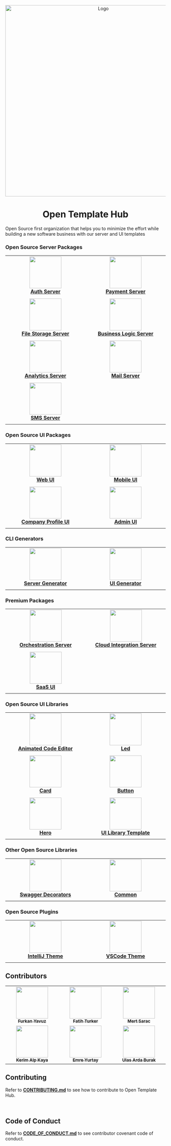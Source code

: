 <p align="center">
  <a href="https://opentemplatehub.com">
    <img src="https://raw.githubusercontent.com/open-template-hub/open-template-hub.github.io/master/assets/logo/oth-packages.png" alt="Logo" width=600>
  </a>
</p>

<h1 align="center">
Open Template Hub
</h1>

Open Source first organization that helps you to minimize the effort while building a new software business with our server and UI templates

### Open Source Server Packages

<table>
  <tr>
    <td width="300px" align="center">
      <a href="https://github.com/open-template-hub/auth-server-template">
        <img src="https://raw.githubusercontent.com/open-template-hub/open-template-hub.github.io/master/assets/logo/server/auth-server-logo.png" width="100px;" alt=""/>
        <br />
        <b>
            Auth Server
        </b>
      </a>
    </td>
    <td width="300px" align="center">
      <a href="https://github.com/open-template-hub/payment-server-template">
        <img src="https://raw.githubusercontent.com/open-template-hub/open-template-hub.github.io/master/assets/logo/server/payment-server-logo.png" width="100px;" alt=""/>
        <br />
        <b>
            Payment Server
        </b>
      </a>
    </td>
  </tr>
  <tr>
    <td width="300px" align="center">
      <a href="https://github.com/open-template-hub/auth-server-template">
        <img src="https://img.shields.io/github/license/open-template-hub/auth-server-template?color=43b043&style=for-the-badge" alt=""/>
        <br/>
        <img src="https://img.shields.io/github/issues/open-template-hub/auth-server-template?color=43b043&style=for-the-badge" alt=""/>
        <br/>
        <img src="https://img.shields.io/github/issues-pr-closed-raw/open-template-hub/auth-server-template?color=43b043&style=for-the-badge" alt=""/>
        <br/>
        <img src="https://img.shields.io/github/last-commit/open-template-hub/auth-server-template?color=43b043&style=for-the-badge" alt=""/>
        <br/>
        <img src="https://img.shields.io/github/release/open-template-hub/auth-server-template?include_prereleases&color=43b043&style=for-the-badge" alt=""/>
        <br/>
        <img src="https://img.shields.io/sonar/quality_gate/open-template-hub_auth-server-template?server=https%3A%2F%2Fsonarcloud.io&label=Sonar%20Cloud&style=for-the-badge&logo=sonarcloud" alt=""/>
      </a>
    </td>
    <td width="300px" align="center">
      <a href="https://github.com/open-template-hub/payment-server-template">
        <img src="https://img.shields.io/github/license/open-template-hub/payment-server-template?color=43b043&style=for-the-badge" alt=""/>
        <br/>
        <img src="https://img.shields.io/github/issues/open-template-hub/payment-server-template?color=43b043&style=for-the-badge" alt=""/>
        <br/>
        <img src="https://img.shields.io/github/issues-pr-closed-raw/open-template-hub/payment-server-template?color=43b043&style=for-the-badge" alt=""/>
        <br/>
        <img src="https://img.shields.io/github/last-commit/open-template-hub/payment-server-template?color=43b043&style=for-the-badge" alt=""/>
        <br/>
        <img src="https://img.shields.io/github/release/open-template-hub/payment-server-template?include_prereleases&color=43b043&style=for-the-badge" alt=""/>
        <br/>
        <img src="https://img.shields.io/sonar/quality_gate/open-template-hub_payment-server-template?server=https%3A%2F%2Fsonarcloud.io&label=Sonar%20Cloud&style=for-the-badge&logo=sonarcloud" alt=""/>
      </a>
    </td>
  </tr>
  <tr>
    <td width="300px" align="center">
      <a href="https://github.com/open-template-hub/file-storage-server-template">
        <img src="https://raw.githubusercontent.com/open-template-hub/open-template-hub.github.io/master/assets/logo/server/file-storage-server-logo.png" width="100px;" alt=""/>
        <br />
        <b>
            File Storage Server
        </b>
      </a>
    </td>
    <td width="300px" align="center">
      <a href="https://github.com/open-template-hub/business-logic-server-template">
        <img src="https://raw.githubusercontent.com/open-template-hub/open-template-hub.github.io/master/assets/logo/server/business-logic-server-logo.png" width="100px;" alt=""/>
        <br />
        <b>
            Business Logic Server
        </b>
      </a>
    </td>
  </tr>
  <tr>
    <td width="300px" align="center">
      <a href="https://github.com/open-template-hub/file-storage-server-template">
        <img src="https://img.shields.io/github/license/open-template-hub/file-storage-server-template?color=43b043&style=for-the-badge" alt=""/>
        <br/>
        <img src="https://img.shields.io/github/issues/open-template-hub/file-storage-server-template?color=43b043&style=for-the-badge" alt=""/>
        <br/>
        <img src="https://img.shields.io/github/issues-pr-closed-raw/open-template-hub/file-storage-server-template?color=43b043&style=for-the-badge" alt=""/>
        <br/>
        <img src="https://img.shields.io/github/last-commit/open-template-hub/file-storage-server-template?color=43b043&style=for-the-badge" alt=""/>
        <br/>
        <img src="https://img.shields.io/github/release/open-template-hub/file-storage-server-template?include_prereleases&color=43b043&style=for-the-badge" alt=""/>
        <br/>
        <img src="https://img.shields.io/sonar/quality_gate/open-template-hub_file-storage-server-template?server=https%3A%2F%2Fsonarcloud.io&label=Sonar%20Cloud&style=for-the-badge&logo=sonarcloud" alt=""/>
      </a>
    </td>
    <td width="300px" align="center">
      <a href="https://github.com/open-template-hub/business-logic-server-template">
        <img src="https://img.shields.io/github/license/open-template-hub/business-logic-server-template?color=43b043&style=for-the-badge" alt=""/>
        <br/>
        <img src="https://img.shields.io/github/issues/open-template-hub/business-logic-server-template?color=43b043&style=for-the-badge" alt=""/>
        <br/>
        <img src="https://img.shields.io/github/issues-pr-closed-raw/open-template-hub/business-logic-server-template?color=43b043&style=for-the-badge" alt=""/>
        <br/>
        <img src="https://img.shields.io/github/last-commit/open-template-hub/business-logic-server-template?color=43b043&style=for-the-badge" alt=""/>
        <br/>
        <img src="https://img.shields.io/github/release/open-template-hub/business-logic-server-template?include_prereleases&color=43b043&style=for-the-badge" alt=""/>
        <br/>
        <img src="https://img.shields.io/sonar/quality_gate/open-template-hub_business-logic-server-template?server=https%3A%2F%2Fsonarcloud.io&label=Sonar%20Cloud&style=for-the-badge&logo=sonarcloud" alt=""/>
      </a>
    </td>
  </tr>
  <tr>
    <td width="300px" align="center">
      <a href="https://github.com/open-template-hub/analytics-server-template">
        <img src="https://raw.githubusercontent.com/open-template-hub/open-template-hub.github.io/master/assets/logo/server/analytics-server-logo.png" width="100px;" alt=""/>
        <br />
        <b>
            Analytics Server
        </b>
      </a>
    </td>
    <td width="300px" align="center">
      <a href="https://github.com/open-template-hub/mail-server-template">
        <img src="https://raw.githubusercontent.com/open-template-hub/open-template-hub.github.io/master/assets/logo/server/mail-server-logo.png" width="100px;" alt=""/>
        <br />
        <b>
            Mail Server
        </b>
      </a>
    </td>
  </tr>
  <tr>
    <td width="300px" align="center">
      <a href="https://github.com/open-template-hub/analytics-server-template">
        <img src="https://img.shields.io/github/license/open-template-hub/analytics-server-template?color=43b043&style=for-the-badge" alt=""/>
        <br/>
        <img src="https://img.shields.io/github/issues/open-template-hub/analytics-server-template?color=43b043&style=for-the-badge" alt=""/>
        <br/>
        <img src="https://img.shields.io/github/issues-pr-closed-raw/open-template-hub/analytics-server-template?color=43b043&style=for-the-badge" alt=""/>
        <br/>
        <img src="https://img.shields.io/github/last-commit/open-template-hub/analytics-server-template?color=43b043&style=for-the-badge" alt=""/>
        <br/>
        <img src="https://img.shields.io/github/release/open-template-hub/analytics-server-template?include_prereleases&color=43b043&style=for-the-badge" alt=""/>
        <br/>
        <img src="https://img.shields.io/sonar/quality_gate/open-template-hub_analytics-server-template?server=https%3A%2F%2Fsonarcloud.io&label=Sonar%20Cloud&style=for-the-badge&logo=sonarcloud" alt=""/>
      </a>
    </td>
    <td width="300px" align="center">
      <a href="https://github.com/open-template-hub/mail-server-template">
        <img src="https://img.shields.io/github/license/open-template-hub/mail-server-template?color=43b043&style=for-the-badge" alt=""/>
        <br/>
        <img src="https://img.shields.io/github/issues/open-template-hub/mail-server-template?color=43b043&style=for-the-badge" alt=""/>
        <br/>
        <img src="https://img.shields.io/github/issues-pr-closed-raw/open-template-hub/mail-server-template?color=43b043&style=for-the-badge" alt=""/>
        <br/>
        <img src="https://img.shields.io/github/last-commit/open-template-hub/mail-server-template?color=43b043&style=for-the-badge" alt=""/>
        <br/>
        <img src="https://img.shields.io/github/release/open-template-hub/mail-server-template?include_prereleases&color=43b043&style=for-the-badge" alt=""/>
        <br/>
        <img src="https://img.shields.io/sonar/quality_gate/open-template-hub_mail-server-template?server=https%3A%2F%2Fsonarcloud.io&label=Sonar%20Cloud&style=for-the-badge&logo=sonarcloud" alt=""/>
      </a>
    </td>
  </tr>
  <tr>
    <td width="300px" align="center">
      <a href="https://github.com/open-template-hub/sms-server-template">
        <img src="https://raw.githubusercontent.com/open-template-hub/open-template-hub.github.io/master/assets/logo/server/sms-server-logo.png" width="100px;" alt=""/>
        <br />
        <b>
            SMS Server
        </b>
      </a>
    </td>
  </tr>
  <tr>
    <td width="300px" align="center">
      <a href="https://github.com/open-template-hub/sms-server-template">
        <img src="https://img.shields.io/github/license/open-template-hub/sms-server-template?color=43b043&style=for-the-badge" alt=""/>
        <br/>
        <img src="https://img.shields.io/github/issues/open-template-hub/sms-server-template?color=43b043&style=for-the-badge" alt=""/>
        <br/>
        <img src="https://img.shields.io/github/issues-pr-closed-raw/open-template-hub/sms-server-template?color=43b043&style=for-the-badge" alt=""/>
        <br/>
        <img src="https://img.shields.io/github/last-commit/open-template-hub/sms-server-template?color=43b043&style=for-the-badge" alt=""/>
        <br/>
        <img src="https://img.shields.io/github/release/open-template-hub/sms-server-template?include_prereleases&color=43b043&style=for-the-badge" alt=""/>
        <br/>
        <img src="https://img.shields.io/sonar/quality_gate/open-template-hub_sms-server-template?server=https%3A%2F%2Fsonarcloud.io&label=Sonar%20Cloud&style=for-the-badge&logo=sonarcloud" alt=""/>
      </a>
    </td>
  </tr>
</table>

### Open Source UI Packages

<table>
  <tr>
    <td width="300px" align="center">
      <a href="https://github.com/open-template-hub/web-ui-template">
        <img src="https://raw.githubusercontent.com/open-template-hub/open-template-hub.github.io/master/assets/logo/ui/web-ui-logo.png" width="100px;" alt=""/>
        <br />
        <b>
            Web UI
        </b>
      </a>
    </td>
    <td width="300px" align="center">
      <a href="https://github.com/open-template-hub/mobile-ui-template">
        <img src="https://raw.githubusercontent.com/open-template-hub/open-template-hub.github.io/master/assets/logo/ui/mobile-ui-logo.png" width="100px;" alt=""/>
        <br />
        <b>
            Mobile UI
        </b>
      </a>
    </td>
  </tr>
  <tr>
    <td width="300px" align="center">
      <a href="https://github.com/open-template-hub/web-ui-template">
        <img src="https://img.shields.io/github/license/open-template-hub/web-ui-template?color=43b043&style=for-the-badge" alt=""/>
        <br/>
        <img src="https://img.shields.io/github/issues/open-template-hub/web-ui-template?color=43b043&style=for-the-badge" alt=""/>
        <br/>
        <img src="https://img.shields.io/github/issues-pr-closed-raw/open-template-hub/web-ui-template?color=43b043&style=for-the-badge" alt=""/>
        <br/>
        <img src="https://img.shields.io/github/last-commit/open-template-hub/web-ui-template?color=43b043&style=for-the-badge" alt=""/>
        <br/>
        <img src="https://img.shields.io/github/release/open-template-hub/web-ui-template?include_prereleases&color=43b043&style=for-the-badge" alt=""/>
        <br/>
        <img src="https://img.shields.io/sonar/quality_gate/open-template-hub_web-ui-template?server=https%3A%2F%2Fsonarcloud.io&label=Sonar%20Cloud&style=for-the-badge&logo=sonarcloud" alt=""/>
      </a>
    </td>
    <td width="300px" align="center">
      <a href="https://github.com/open-template-hub/mobile-ui-template">
        <img src="https://img.shields.io/github/license/open-template-hub/mobile-ui-template?color=43b043&style=for-the-badge" alt=""/>
        <br/>
        <img src="https://img.shields.io/github/issues/open-template-hub/mobile-ui-template?color=43b043&style=for-the-badge" alt=""/>
        <br/>
        <img src="https://img.shields.io/github/issues-pr-closed-raw/open-template-hub/mobile-ui-template?color=43b043&style=for-the-badge" alt=""/>
        <br/>
        <img src="https://img.shields.io/github/last-commit/open-template-hub/mobile-ui-template?color=43b043&style=for-the-badge" alt=""/>
        <br/>
        <img src="https://img.shields.io/github/release/open-template-hub/mobile-ui-template?include_prereleases&color=43b043&style=for-the-badge" alt=""/>
        <br/>
        <img src="https://img.shields.io/sonar/quality_gate/open-template-hub_mobile-ui-template?server=https%3A%2F%2Fsonarcloud.io&label=Sonar%20Cloud&style=for-the-badge&logo=sonarcloud" alt=""/>
      </a>
    </td>
  </tr>
  <tr>
    <td width="300px" align="center">
      <a href="https://github.com/open-template-hub/company-profile-ui-template">
        <img src="https://raw.githubusercontent.com/open-template-hub/open-template-hub.github.io/master/assets/logo/ui/web-ui-logo.png" width="100px;" alt=""/>
        <br />
        <b>
            Company Profile UI
        </b>
      </a>
    </td>
    <td width="300px" align="center">
      <a href="https://github.com/open-template-hub/admin-ui-template">
        <img src="https://raw.githubusercontent.com/open-template-hub/open-template-hub.github.io/master/assets/logo/ui/admin-ui-logo.png" width="100px;" alt=""/>
        <br />
        <b>
            Admin UI
        </b>
      </a>
    </td>
  </tr>
  <tr>
    <td width="300px" align="center">
      <a href="https://github.com/open-template-hub/company-profile-ui-template">
        <img src="https://img.shields.io/github/license/open-template-hub/company-profile-ui-template?color=43b043&style=for-the-badge" alt=""/>
        <br/>
        <img src="https://img.shields.io/github/issues/open-template-hub/company-profile-ui-template?color=43b043&style=for-the-badge" alt=""/>
        <br/>
        <img src="https://img.shields.io/github/issues-pr-closed-raw/open-template-hub/company-profile-ui-template?color=43b043&style=for-the-badge" alt=""/>
        <br/>
        <img src="https://img.shields.io/github/last-commit/open-template-hub/company-profile-ui-template?color=43b043&style=for-the-badge" alt=""/>
        <br/>
        <img src="https://img.shields.io/github/release/open-template-hub/company-profile-ui-template?include_prereleases&color=43b043&style=for-the-badge" alt=""/>
        <br/>
        <img src="https://img.shields.io/sonar/quality_gate/open-template-hub_company-profile-ui-template?server=https%3A%2F%2Fsonarcloud.io&label=Sonar%20Cloud&style=for-the-badge&logo=sonarcloud" alt=""/>
      </a>
    </td>
    <td width="300px" align="center">
      <a href="https://github.com/open-template-hub/admin-ui-template">
        <img src="https://img.shields.io/github/license/open-template-hub/admin-ui-template?color=43b043&style=for-the-badge" alt=""/>
        <br/>
        <img src="https://img.shields.io/github/issues/open-template-hub/admin-ui-template?color=43b043&style=for-the-badge" alt=""/>
        <br/>
        <img src="https://img.shields.io/github/issues-pr-closed-raw/open-template-hub/admin-ui-template?color=43b043&style=for-the-badge" alt=""/>
        <br/>
        <img src="https://img.shields.io/github/last-commit/open-template-hub/admin-ui-template?color=43b043&style=for-the-badge" alt=""/>
        <br/>
        <img src="https://img.shields.io/github/release/open-template-hub/admin-ui-template?include_prereleases&color=43b043&style=for-the-badge" alt=""/>
        <br/>
        <img src="https://img.shields.io/sonar/quality_gate/open-template-hub_admin-ui-template?server=https%3A%2F%2Fsonarcloud.io&label=Sonar%20Cloud&style=for-the-badge&logo=sonarcloud" alt=""/>
      </a>
    </td>
  </tr>
</table>

### CLI Generators

<table>
  <tr>
    <td width="300px" align="center">
      <a href="https://github.com/open-template-hub/server-generator">
        <img src="https://raw.githubusercontent.com/open-template-hub/open-template-hub.github.io/master/assets/logo/generator/server-generator-logo.png" width="100px;" alt=""/>
        <br />
        <b>
            Server Generator
        </b>
      </a>
    </td>
    <td width="300px" align="center">
      <a href="https://github.com/open-template-hub/app-generator">
        <img src="https://raw.githubusercontent.com/open-template-hub/open-template-hub.github.io/master/assets/logo/generator/server-generator-logo.png" width="100px;" alt=""/>
        <br />
        <b>
            UI Generator
        </b>
      </a>
    </td>
  </tr>
  <tr>
    <td width="300px" align="center">
      <a href="https://github.com/open-template-hub/server-generator">
        <img src="https://img.shields.io/github/license/open-template-hub/server-generator?color=43b043&style=for-the-badge" alt=""/>
        <br/>
        <img src="https://img.shields.io/github/issues/open-template-hub/server-generator?color=43b043&style=for-the-badge" alt=""/>
        <br/>
        <img src="https://img.shields.io/github/issues-pr-closed-raw/open-template-hub/server-generator?color=43b043&style=for-the-badge" alt=""/>
        <br/>
        <img src="https://img.shields.io/github/last-commit/open-template-hub/server-generator?color=43b043&style=for-the-badge" alt=""/>
        <br/>
        <img src="https://img.shields.io/github/release/open-template-hub/server-generator?include_prereleases&color=43b043&style=for-the-badge" alt=""/>
        <br/>
        <img src="https://img.shields.io/sonar/quality_gate/open-template-hub_server-generator?server=https%3A%2F%2Fsonarcloud.io&label=Sonar%20Cloud&style=for-the-badge&logo=sonarcloud" alt=""/>
      </a>
    </td>
    <td width="300px" align="center">
      <a href="https://github.com/open-template-hub/app-generator">
        <img src="https://img.shields.io/github/license/open-template-hub/app-generator?color=43b043&style=for-the-badge" alt=""/>
        <br/>
        <img src="https://img.shields.io/github/issues/open-template-hub/app-generator?color=43b043&style=for-the-badge" alt=""/>
        <br/>
        <img src="https://img.shields.io/github/issues-pr-closed-raw/open-template-hub/app-generator?color=43b043&style=for-the-badge" alt=""/>
        <br/>
        <img src="https://img.shields.io/github/last-commit/open-template-hub/app-generator?color=43b043&style=for-the-badge" alt=""/>
        <br/>
        <img src="https://img.shields.io/github/release/open-template-hub/app-generator?include_prereleases&color=43b043&style=for-the-badge" alt=""/>
        <br/>
        <img src="https://img.shields.io/sonar/quality_gate/open-template-hub_app-generator?server=https%3A%2F%2Fsonarcloud.io&label=Sonar%20Cloud&style=for-the-badge&logo=sonarcloud" alt=""/>
      </a>
    </td>
  </tr>
</table>

### Premium Packages

<table>
  <tr>
    <td width="300px" align="center">
      <a href="https://opentemplatehub.com/en-US/product/premium/orchestration-server-template">
        <img src="https://raw.githubusercontent.com/open-template-hub/open-template-hub.github.io/master/assets/logo/server/orchestration-server-logo.png" width="100px;" alt=""/>
        <br />
        <b>
            Orchestration Server
        </b>
      </a>
    </td>
    <td width="300px" align="center">
      <a href="https://opentemplatehub.com/en-US/product/premium/cloud-integration-server">
        <img src="https://raw.githubusercontent.com/open-template-hub/open-template-hub.github.io/master/assets/logo/server/cloud-integration-server-logo.png" width="100px;" alt=""/>
        <br />
        <b>
            Cloud Integration Server
        </b>
      </a>
    </td>
  </tr>
  <tr>
    <td width="300px" align="center">
      <a href="https://opentemplatehub.com/en-US/product/premium/orchestration-server-template">
        <img src="https://img.shields.io/badge/License-OTH-d6b140?style=for-the-badge" alt=""/>
      </a>
    </td>
    <td width="300px" align="center">
      <a href="https://opentemplatehub.com/en-US/product/premium/cloud-integration-server">
        <img src="https://img.shields.io/badge/License-OTH-d6b140?style=for-the-badge" alt=""/>
      </a>
    </td>
  </tr>
  <tr>
    <td width="300px" align="center">
      <a href="https://opentemplatehub.com/en-US/product/premium/saas-ui-template">
        <img src="https://raw.githubusercontent.com/open-template-hub/open-template-hub.github.io/master/assets/logo/ui/saas-ui-logo.png" width="100px;" alt=""/>
        <br />
        <b>
            SaaS UI
        </b>
      </a>
    </td>
  </tr>
  <tr>
    <td width="300px" align="center">
      <a href="https://opentemplatehub.com/en-US/product/premium/saas-ui-template">
        <img src="https://img.shields.io/badge/License-OTH-d6b140?style=for-the-badge" alt=""/>
      </a>
    </td>
  </tr>
</table>

### Open Source UI Libraries

<table>
  <tr>
    <td width="300px" align="center">
      <a href="https://github.com/open-template-hub/animated-code-editor">
        <img src="https://raw.githubusercontent.com/open-template-hub/open-template-hub.github.io/master/assets/logo/generator/server-generator-logo.png" width="100px;" alt=""/>
        <br />
        <b>
            Animated Code Editor
        </b>
      </a>
    </td>
    <td width="300px" align="center">
      <a href="https://github.com/open-template-hub/led">
        <img src="https://raw.githubusercontent.com/open-template-hub/open-template-hub.github.io/master/assets/logo/brand-logo.png" width="100px;" alt=""/>
        <br />
        <b>
            Led
        </b>
      </a>
    </td>
  </tr>
  <tr>
    <td width="300px" align="center">
      <a href="https://github.com/open-template-hub/animated-code-editor">
        <img src="https://img.shields.io/github/license/open-template-hub/animated-code-editor?color=43b043&style=for-the-badge" alt=""/>
        <br/>
        <img src="https://img.shields.io/github/issues/open-template-hub/animated-code-editor?color=43b043&style=for-the-badge" alt=""/>
        <br/>
        <img src="https://img.shields.io/github/issues-pr-closed-raw/open-template-hub/animated-code-editor?color=43b043&style=for-the-badge" alt=""/>
        <br/>
        <img src="https://img.shields.io/github/last-commit/open-template-hub/animated-code-editor?color=43b043&style=for-the-badge" alt=""/>
        <br/>
        <img src="https://img.shields.io/github/release/open-template-hub/animated-code-editor?include_prereleases&color=43b043&style=for-the-badge" alt=""/>
        <br/>
        <img src="https://img.shields.io/sonar/quality_gate/open-template-hub_animated-code-editor?server=https%3A%2F%2Fsonarcloud.io&label=Sonar%20Cloud&style=for-the-badge&logo=sonarcloud" alt=""/>
      </a>
    </td>
    <td width="300px" align="center">
      <a href="https://github.com/open-template-hub/led">
        <img src="https://img.shields.io/github/license/open-template-hub/led?color=43b043&style=for-the-badge" alt=""/>
        <br/>
        <img src="https://img.shields.io/github/issues/open-template-hub/led?color=43b043&style=for-the-badge" alt=""/>
        <br/>
        <img src="https://img.shields.io/github/issues-pr-closed-raw/open-template-hub/led?color=43b043&style=for-the-badge" alt=""/>
        <br/>
        <img src="https://img.shields.io/github/last-commit/open-template-hub/led?color=43b043&style=for-the-badge" alt=""/>
        <br/>
        <img src="https://img.shields.io/github/release/open-template-hub/led?include_prereleases&color=43b043&style=for-the-badge" alt=""/>
        <br/>
        <img src="https://img.shields.io/sonar/quality_gate/open-template-hub_led?server=https%3A%2F%2Fsonarcloud.io&label=Sonar%20Cloud&style=for-the-badge&logo=sonarcloud" alt=""/>
      </a>
    </td>
  </tr>
  <tr>
    <td width="300px" align="center">
      <a href="https://github.com/open-template-hub/card">
        <img src="https://raw.githubusercontent.com/open-template-hub/open-template-hub.github.io/master/assets/logo/brand-logo.png" width="100px;" alt=""/>
        <br />
        <b>
            Card
        </b>
      </a>
    </td>
    <td width="300px" align="center">
      <a href="https://github.com/open-template-hub/button">
        <img src="https://raw.githubusercontent.com/open-template-hub/open-template-hub.github.io/master/assets/logo/brand-logo.png" width="100px;" alt=""/>
        <br />
        <b>
            Button
        </b>
      </a>
    </td>
  </tr>
  <tr>
    <td width="300px" align="center">
      <a href="https://github.com/open-template-hub/card">
        <img src="https://img.shields.io/github/license/open-template-hub/card?color=43b043&style=for-the-badge" alt=""/>
        <br/>
        <img src="https://img.shields.io/github/issues/open-template-hub/card?color=43b043&style=for-the-badge" alt=""/>
        <br/>
        <img src="https://img.shields.io/github/issues-pr-closed-raw/open-template-hub/card?color=43b043&style=for-the-badge" alt=""/>
        <br/>
        <img src="https://img.shields.io/github/last-commit/open-template-hub/card?color=43b043&style=for-the-badge" alt=""/>
        <br/>
        <img src="https://img.shields.io/github/release/open-template-hub/card?include_prereleases&color=43b043&style=for-the-badge" alt=""/>
        <br/>
        <img src="https://img.shields.io/sonar/quality_gate/open-template-hub_card?server=https%3A%2F%2Fsonarcloud.io&label=Sonar%20Cloud&style=for-the-badge&logo=sonarcloud" alt=""/>
      </a>
    </td>
    <td width="300px" align="center">
      <a href="https://github.com/open-template-hub/button">
        <img src="https://img.shields.io/github/license/open-template-hub/button?color=43b043&style=for-the-badge" alt=""/>
        <br/>
        <img src="https://img.shields.io/github/issues/open-template-hub/button?color=43b043&style=for-the-badge" alt=""/>
        <br/>
        <img src="https://img.shields.io/github/issues-pr-closed-raw/open-template-hub/button?color=43b043&style=for-the-badge" alt=""/>
        <br/>
        <img src="https://img.shields.io/github/last-commit/open-template-hub/button?color=43b043&style=for-the-badge" alt=""/>
        <br/>
        <img src="https://img.shields.io/github/release/open-template-hub/button?include_prereleases&color=43b043&style=for-the-badge" alt=""/>
        <br/>
        <img src="https://img.shields.io/sonar/quality_gate/open-template-hub_button?server=https%3A%2F%2Fsonarcloud.io&label=Sonar%20Cloud&style=for-the-badge&logo=sonarcloud" alt=""/>
      </a>
    </td>
  </tr>
  <tr>
    <td width="300px" align="center">
      <a href="https://github.com/open-template-hub/hero">
        <img src="https://raw.githubusercontent.com/open-template-hub/open-template-hub.github.io/master/assets/logo/brand-logo.png" width="100px;" alt=""/>
        <br />
        <b>
            Hero
        </b>
      </a>
    </td>
    <td width="300px" align="center">
      <a href="https://github.com/open-template-hub/ui-library-template">
        <img src="https://raw.githubusercontent.com/open-template-hub/open-template-hub.github.io/master/assets/logo/brand-logo.png" width="100px;" alt=""/>
        <br />
        <b>
            UI Library Template
        </b>
      </a>
    </td>
  </tr>
  <tr>
    <td width="300px" align="center">
      <a href="https://github.com/open-template-hub/hero">
        <img src="https://img.shields.io/github/license/open-template-hub/hero?color=43b043&style=for-the-badge" alt=""/>
        <br/>
        <img src="https://img.shields.io/github/issues/open-template-hub/hero?color=43b043&style=for-the-badge" alt=""/>
        <br/>
        <img src="https://img.shields.io/github/issues-pr-closed-raw/open-template-hub/hero?color=43b043&style=for-the-badge" alt=""/>
        <br/>
        <img src="https://img.shields.io/github/last-commit/open-template-hub/hero?color=43b043&style=for-the-badge" alt=""/>
        <br/>
        <img src="https://img.shields.io/github/release/open-template-hub/hero?include_prereleases&color=43b043&style=for-the-badge" alt=""/>
        <br/>
        <img src="https://img.shields.io/sonar/quality_gate/open-template-hub_hero?server=https%3A%2F%2Fsonarcloud.io&label=Sonar%20Cloud&style=for-the-badge&logo=sonarcloud" alt=""/>
      </a>
    </td>
    <td width="300px" align="center">
      <a href="https://github.com/open-template-hub/ui-library-template">
        <img src="https://img.shields.io/github/license/open-template-hub/ui-library-template?color=43b043&style=for-the-badge" alt=""/>
        <br/>
        <img src="https://img.shields.io/github/issues/open-template-hub/ui-library-template?color=43b043&style=for-the-badge" alt=""/>
        <br/>
        <img src="https://img.shields.io/github/issues-pr-closed-raw/open-template-hub/ui-library-template?color=43b043&style=for-the-badge" alt=""/>
        <br/>
        <img src="https://img.shields.io/github/last-commit/open-template-hub/ui-library-template?color=43b043&style=for-the-badge" alt=""/>
        <br/>
        <img src="https://img.shields.io/github/release/open-template-hub/ui-library-template?include_prereleases&color=43b043&style=for-the-badge" alt=""/>
        <br/>
        <img src="https://img.shields.io/sonar/quality_gate/open-template-hub_ui-library-template?server=https%3A%2F%2Fsonarcloud.io&label=Sonar%20Cloud&style=for-the-badge&logo=sonarcloud" alt=""/>
      </a>
    </td>
  </tr>
</table>

### Other Open Source Libraries

<table>
  <tr>
    <td width="300px" align="center">
      <a href="https://github.com/open-template-hub/swagger-decorators">
        <img src="https://raw.githubusercontent.com/open-template-hub/open-template-hub.github.io/master/assets/logo/library/swagger-decorators-logo.png" width="100px;" alt=""/>
        <br />
        <b>
            Swagger Decorators
        </b>
      </a>
    </td>
    <td width="300px" align="center">
      <a href="https://github.com/open-template-hub/common">
        <img src="https://raw.githubusercontent.com/open-template-hub/open-template-hub.github.io/master/assets/logo/brand-logo.png" width="100px;" alt=""/>
        <br />
        <b>
            Common
        </b>
      </a>
    </td>
  </tr>
  <tr>
    <td width="300px" align="center">
      <a href="https://github.com/open-template-hub/swagger-decorators">
        <img src="https://img.shields.io/github/license/open-template-hub/swagger-decorators?color=43b043&style=for-the-badge" alt=""/>
        <br/>
        <img src="https://img.shields.io/github/issues/open-template-hub/swagger-decorators?color=43b043&style=for-the-badge" alt=""/>
        <br/>
        <img src="https://img.shields.io/github/issues-pr-closed-raw/open-template-hub/swagger-decorators?color=43b043&style=for-the-badge" alt=""/>
        <br/>
        <img src="https://img.shields.io/github/last-commit/open-template-hub/swagger-decorators?color=43b043&style=for-the-badge" alt=""/>
        <br/>
        <img src="https://img.shields.io/github/release/open-template-hub/swagger-decorators?include_prereleases&color=43b043&style=for-the-badge" alt=""/>
        <br/>
        <img src="https://img.shields.io/sonar/quality_gate/open-template-hub_swagger-decorators?server=https%3A%2F%2Fsonarcloud.io&label=Sonar%20Cloud&style=for-the-badge&logo=sonarcloud" alt=""/>
      </a>
    </td>
    <td width="300px" align="center">
      <a href="https://github.com/open-template-hub/common">
        <img src="https://img.shields.io/github/license/open-template-hub/common?color=43b043&style=for-the-badge" alt=""/>
        <br/>
        <img src="https://img.shields.io/github/issues/open-template-hub/common?color=43b043&style=for-the-badge" alt=""/>
        <br/>
        <img src="https://img.shields.io/github/issues-pr-closed-raw/open-template-hub/common?color=43b043&style=for-the-badge" alt=""/>
        <br/>
        <img src="https://img.shields.io/github/last-commit/open-template-hub/common?color=43b043&style=for-the-badge" alt=""/>
        <br/>
        <img src="https://img.shields.io/github/release/open-template-hub/common?include_prereleases&color=43b043&style=for-the-badge" alt=""/>
        <br/>
        <img src="https://img.shields.io/sonar/quality_gate/open-template-hub_common?server=https%3A%2F%2Fsonarcloud.io&label=Sonar%20Cloud&style=for-the-badge&logo=sonarcloud" alt=""/>
      </a>
    </td>
  </tr>
</table>

### Open Source Plugins

<table>
  <tr>
    <td width="300px" align="center">
      <a href="https://github.com/open-template-hub/oth-intellij-theme-plugin">
        <img src="https://raw.githubusercontent.com/open-template-hub/open-template-hub.github.io/master/assets/third-parties/logo/intellij.png" width="100px;" alt=""/>
        <br />
        <b>
            IntelliJ Theme
        </b>
      </a>
    </td>
    <td width="300px" align="center">
      <a href="https://github.com/open-template-hub/oth-vscode-theme-plugin">
        <img src="https://raw.githubusercontent.com/open-template-hub/open-template-hub.github.io/master/assets/third-parties/logo/vscode.png" width="100px;" alt=""/>
        <br />
        <b>
            VSCode Theme
        </b>
      </a>
    </td>
  </tr>
  <tr>
    <td width="300px" align="center">
      <a href="https://github.com/open-template-hub/oth-intellij-theme-plugin">
        <img src="https://img.shields.io/github/license/open-template-hub/oth-intellij-theme-plugin?color=43b043&style=for-the-badge" alt=""/>
        <br/>
        <img src="https://img.shields.io/github/issues/open-template-hub/oth-intellij-theme-plugin?color=43b043&style=for-the-badge" alt=""/>
        <br/>
        <img src="https://img.shields.io/github/issues-pr-closed-raw/open-template-hub/oth-intellij-theme-plugin?color=43b043&style=for-the-badge" alt=""/>
        <br/>
        <img src="https://img.shields.io/github/last-commit/open-template-hub/oth-intellij-theme-plugin?color=43b043&style=for-the-badge" alt=""/>
        <br/>
        <img src="https://img.shields.io/github/release/open-template-hub/oth-intellij-theme-plugin?include_prereleases&color=43b043&style=for-the-badge" alt=""/>
        <br/>
        <img src="https://img.shields.io/sonar/quality_gate/open-template-hub_oth-intellij-theme-plugin?server=https%3A%2F%2Fsonarcloud.io&label=Sonar%20Cloud&style=for-the-badge&logo=sonarcloud" alt=""/>
      </a>
    </td>
    <td width="300px" align="center">
      <a href="https://github.com/open-template-hub/oth-vscode-theme-plugin">
        <img src="https://img.shields.io/github/license/open-template-hub/oth-vscode-theme-plugin?color=43b043&style=for-the-badge" alt=""/>
        <br/>
        <img src="https://img.shields.io/github/issues/open-template-hub/oth-vscode-theme-plugin?color=43b043&style=for-the-badge" alt=""/>
        <br/>
        <img src="https://img.shields.io/github/issues-pr-closed-raw/open-template-hub/oth-vscode-theme-plugin?color=43b043&style=for-the-badge" alt=""/>
        <br/>
        <img src="https://img.shields.io/github/last-commit/open-template-hub/oth-vscode-theme-plugin?color=43b043&style=for-the-badge" alt=""/>
        <br/>
        <img src="https://img.shields.io/github/release/open-template-hub/oth-vscode-theme-plugin?include_prereleases&color=43b043&style=for-the-badge" alt=""/>
        <br/>
        <img src="https://img.shields.io/sonar/quality_gate/open-template-hub_oth-vscode-theme-plugin?server=https%3A%2F%2Fsonarcloud.io&label=Sonar%20Cloud&style=for-the-badge&logo=sonarcloud" alt=""/>
      </a>
    </td>
  </tr>
</table>

## Contributors

<!-- ALL-CONTRIBUTORS-LIST:START - Do not remove or modify this section -->
<!-- prettier-ignore-start -->
<!-- markdownlint-disable -->
<table>
  <tr>
    <td width="200px" align="center"><a href="https://github.com/furknyavuz"><img src="https://avatars.githubusercontent.com/u/2248168?v=4" width="100px;" alt=""/><br /><sub><b>Furkan Yavuz</b></sub></a></td>
    <td width="200px" align="center"><a href="https://github.com/fatihturker"><img src="https://avatars1.githubusercontent.com/u/2202179?s=460&u=261b1129e7106c067783cb022ab9999aad833bdc&v=4" width="100px;" alt=""/><br /><sub><b>Fatih Turker</b></sub></a></td>
    <td width="200px" align="center"><a href="https://github.com/mertlsarac"><img src="https://avatars1.githubusercontent.com/u/38442589?s=400&u=aa3cda11724fc297a0bfa6beb35c9be81687cf3c&v=4" width="100px;" alt=""/><br /><sub><b>Mert Sarac</b></sub></a></td>
  </tr>
  <tr>
    <td width="200px" align="center"><a href="https://github.com/kerimalp"><img src="https://avatars.githubusercontent.com/u/90132495?v=4" width="100px;" alt=""/><br /><sub><b>Kerim Alp Kaya</b></sub></a></td>
    <td width="200px" align="center"><a href="https://github.com/emreyurtay"><img src="https://avatars.githubusercontent.com/u/111579804?v=4" width="100px;" alt=""/><br /><sub><b>Emre Yurtay</b></sub></a></td>
    <td width="200px" align="center"><a href="https://github.com/Zulk0rne1n"><img src="https://avatars.githubusercontent.com/u/108762059?v=4" width="100px;" alt=""/><br /><sub><b>Ulas Arda Burak</b></sub></a></td>
  </tr>
</table>

<!-- markdownlint-enable -->
<!-- prettier-ignore-end -->
<!-- ALL-CONTRIBUTORS-LIST:END -->

## Contributing

Refer to **[CONTRIBUTING.md](https://github.com/open-template-hub/.github/blob/master/docs/CONTRIBUTING.md)** to see how to contribute to Open Template Hub.

<br/>

## Code of Conduct

Refer to **[CODE_OF_CONDUCT.md](https://github.com/open-template-hub/.github/blob/master/docs/CODE_OF_CONDUCT.md)** to see contributor covenant code of conduct.
